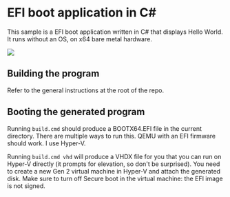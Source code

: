 # EFI boot application in C#

This sample is a EFI boot application written in C# that displays Hello World. It runs without an OS, on x64 bare metal hardware.

<img src="https://migeel.sk/efisharp.png" >

## Building the program

Refer to the general instructions at the root of the repo.

## Booting the generated program

Running `build.cmd` should produce a BOOTX64.EFI file in the current directory. There are multiple ways to run this. QEMU with an EFI firmware should work. I use Hyper-V.

Running `build.cmd vhd` will produce a VHDX file for you that you can run on Hyper-V directly (it prompts for elevation, so don't be surprised). You need to create a new Gen 2 virtual machine in Hyper-V and attach the generated disk. Make sure to turn off Secure boot in the virtual machine: the EFI image is not signed.
